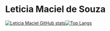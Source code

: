 # Leticia Maciel de Souza

[![Leticia Maciel GitHub stats](https://github-readme-stats.vercel.app/api?username=leticiamacieldesouza)](https://github.com/leticiamacieldesouza/github-readme-stats)[![Top Langs](https://github-readme-stats.vercel.app/api/top-langs/?username=leticiamacieldesouza)](https://github.com/leticiamacieldesouza/github-readme-stats)
